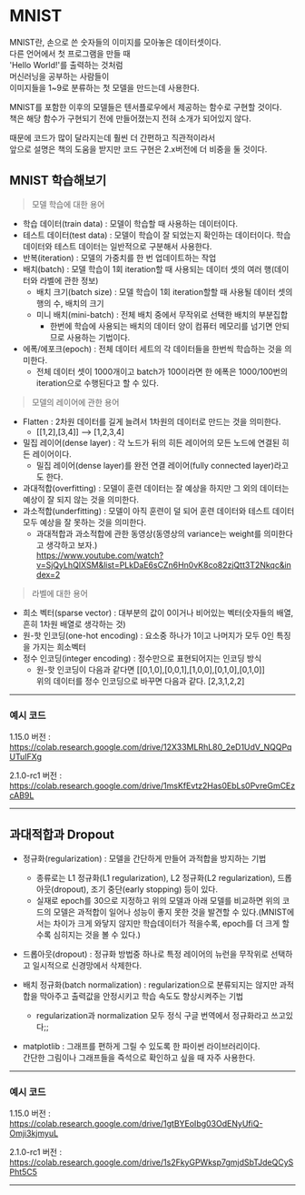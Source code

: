 # MNIST

MNIST란, 손으로 쓴 숫자들의 이미지를 모아놓은 데이터셋이다.\
다른 언어에서 첫 프로그램을 만들 때\
'Hello World!'를 출력하는 것처럼\
머신러닝을 공부하는 사람들이\
이미지들을 1~9로 분류하는 첫 모델을 만드는데 사용한다.

MNIST를 포함한 이후의 모델들은 텐서플로우에서 제공하는 함수로 구현할 것이다.\
책은 해당 함수가 구현되기 전에 만들어졌는지 전혀 소개가 되어있지 않다.

때문에 코드가 많이 달라지는데 훨씬 더 간편하고 직관적이라서\
앞으로 설명은 책의 도움을 받지만 코드 구현은 2.x버전에 더 비중을 둘 것이다.

## MNIST 학습해보기

> 모델 학습에 대한 용어

+ 학습 데이터(train data) : 모델이 학습할 때 사용하는 데이터이다.
+ 테스트 데이터(test data) : 모델이 학습이 잘 되었는지 확인하는 데이터이다. 학습 데이터와 테스트 데이터는 일반적으로 구분해서 사용한다.
+ 반복(iteration) : 모델의 가중치를 한 번 업데이트하는 작업
+ 배치(batch) : 모델 학습이 1회 iteration할 때 사용되는 데이터 셋의 여러 행(데이터와 라벨에 관한 정보)
  + 배치 크기(batch size) : 모델 학습이 1회 iteration할할 때 사용될 데이터 셋의 행의 수, 배치의 크기
  + 미니 배치(mini-batch) : 전체 배치 중에서 무작위로 선택한 배치의 부분집합
    + 한번에 학습에 사용되는 배치의 데이터 양이 컴퓨터 메모리를 넘기면 안되므로 사용하는 기법이다.
+ 에폭/에포크(epoch) : 전체 데이터 세트의 각 데이터들을 한번씩 학습하는 것을 의미한다.
  + 전체 데이터 셋이 1000개이고 batch가 100이라면 한 에폭은 1000/100번의 iteration으로 수행된다고 할 수 있다.

> 모델의 레이어에 관한 용어

+ Flatten : 2차원 데이터를 길게 늘려서 1차원의 데이터로 만드는 것을 의미한다.
  + [[1,2],[3,4]] --> [1,2,3,4]
+ 밀집 레이어(dense layer) : 각 노드가 뒤의 히든 레이어의 모든 노드에 연결된 히든 레이어이다.
  + 밀집 레이어(dense layer)를 완전 연결 레이어(fully connected layer)라고도 한다.
+ 과대적합(overfitting) : 모델이 훈련 데이터는 잘 예상을 하지만 그 외의 데이터는 예상이 잘 되지 않는 것을 의미한다.
+ 과소적합(underfitting) : 모델이 아직 훈련이 덜 되어 훈련 데이터와 테스트 데이터 모두 예상을 잘 못하는 것을 의미한다.
  + 과대적합과 과소적합에 관한 동영상(동영상의 variance는 weight를 의미한다고 생각하고 보자.)\
  https://www.youtube.com/watch?v=SjQyLhQIXSM&list=PLkDaE6sCZn6Hn0vK8co82zjQtt3T2Nkqc&index=2

> 라벨에 대한 용어

+ 희소 벡터(sparse vector) : 대부분의 값이 0이거나 비어있는 벡터(숫자들의 배열, 흔히 1차원 배열로 생각하는 것)
+ 원-핫 인코딩(one-hot encoding) : 요소중 하나가 1이고 나머지가 모두 0인 특징을 가지는 희소벡터
+ 정수 인코딩(integer encoding) : 정수만으로 표현되어지는 인코딩 방식 
  + 원-핫 인코딩이 다음과 같다면 [[0,1,0],[0,0,1],[1,0,0],[0,1,0],[0,1,0]]\
  위의 데이터를 정수 인코딩으로 바꾸면 다음과 같다. [2,3,1,2,2]

---
### 예시 코드

1.15.0 버전 : https://colab.research.google.com/drive/12X33MLRhL80_2eD1UdV_NQQPqUTuIFXg

2.1.0-rc1 버전 : https://colab.research.google.com/drive/1msKfEvtz2Has0EbLs0PvreGmCEzcAB9L

---

## 과대적합과 Dropout

+ 정규화(regularization) : 모델을 간단하게 만들어 과적합을 방지하는 기법
  + 종류로는 L1 정규화(L1 regularization), L2 정규화(L2 regularization), 드롭아웃(dropout), 조기 중단(early stopping) 등이 있다.
  + 실재로 epoch를 30으로 지정하고 위의 모델과 아래 모델를 비교하면 위의 코드의 모델은 과적합이 일어나 성능이 좋지 못한 것을 발견할 수 있다.(MNIST에서는 차이가 크게 와닿지 않지만 학습데이터가 적을수록, epoch를 더 크게 할 수록 심히지는 것을 볼 수 있다.)
+ 드롭아웃(dropout) : 정규화 방법중 하나로 특정 레이어의 뉴런을 무작위로 선택하고 일시적으로 신경망에서 삭제한다.
+ 배치 정규화(batch normalization) : regularization으로 분류되지는 않지만 과적합을 막아주고 출력값을 안정시키고 학습 속도도 향상시켜주는 기법
  + regularization과 normalization 모두 정식 구글 번역에서 정규화라고 쓰고있다;;

+ matplotlib : 그래프를 편하게 그릴 수 있도록 한 파이썬 라이브러리이다. \
간단한 그림이나 그래프들을 즉석으로 확인하고 싶을 때 자주 사용한다.

---
### 예시 코드

1.15.0 버전 : https://colab.research.google.com/drive/1gtBYEoIbg03OdENyUfiQ-Omji3kjmyuL

2.1.0-rc1 버전 : https://colab.research.google.com/drive/1s2FkyGPWksp7gmjdSbTJdeQCySPht5C5

---
